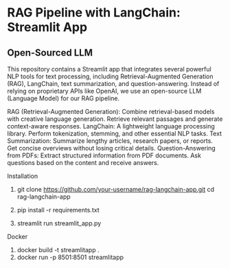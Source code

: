 # RAG Pipeline with LangChain: Streamlit App
## Open-Sourced LLM

This repository contains a Streamlit app that integrates several powerful NLP tools for text processing, including Retrieval-Augmented Generation (RAG), LangChain, text summarization, and question-answering. Instead of relying on proprietary APIs like OpenAI, we use an open-source LLM (Language Model) for our RAG pipeline.

RAG (Retrieval-Augmented Generation):
Combine retrieval-based models with creative language generation.
Retrieve relevant passages and generate context-aware responses.
LangChain:
A lightweight language processing library.
Perform tokenization, stemming, and other essential NLP tasks.
Text Summarization:
Summarize lengthy articles, research papers, or reports.
Get concise overviews without losing critical details.
Question-Answering from PDFs:
Extract structured information from PDF documents.
Ask questions based on the content and receive answers.

Installation
1. git clone https://github.com/your-username/rag-langchain-app.git
cd rag-langchain-app

2. pip install -r requirements.txt

3. streamlit run streamlit_app.py

Docker
1. docker build -t streamlitapp .
2. docker run -p 8501:8501 streamlitapp

